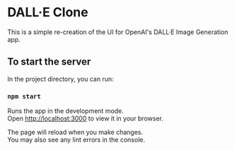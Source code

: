 # DALL·E Clone

This is a simple re-creation of the UI for OpenAI's DALL·E Image Generation app.

## To start the server

In the project directory, you can run:

### `npm start`

Runs the app in the development mode.\
Open [http://localhost:3000](http://localhost:3000) to view it in your browser.

The page will reload when you make changes.\
You may also see any lint errors in the console.

